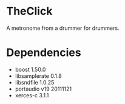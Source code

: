 TheClick
========

A metronome from a drummer for drummers.

Dependencies
============

- boost 1.50.0
- libsamplerate 0.1.8
- libsndfile 1.0.25
- portaudio v19 20111121
- xerces-c 3.1.1


